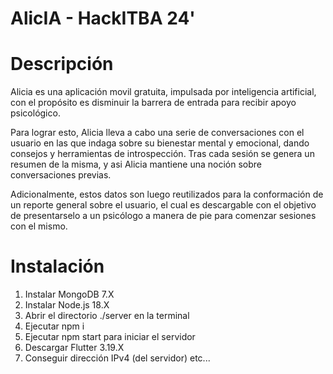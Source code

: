 # AlicIA - HackITBA 24'

# Descripción

Alicia es una aplicación movil gratuita, impulsada por inteligencia artificial, con el propósito es disminuir la barrera de entrada para recibir apoyo psicológico. 

Para lograr esto, Alicia lleva a cabo una serie de conversaciones con el usuario en las que indaga sobre su bienestar mental y emocional, dando consejos y herramientas de introspección. Tras cada sesión se genera un resumen de la misma, y asi Alicia mantiene una noción sobre conversaciones previas. 

Adicionalmente, estos datos son luego reutilizados para la conformación de un reporte general sobre el usuario, el cual es descargable con el objetivo de presentarselo a un psicólogo a manera de pie para comenzar sesiones con el mismo.

# Instalación

1. Instalar MongoDB 7.X
2. Instalar Node.js 18.X
3. Abrir el directorio ./server en la terminal
4. Ejecutar npm i
5. Ejecutar npm start para iniciar el servidor
5. Descargar Flutter 3.19.X
6. Conseguir dirección IPv4 (del servidor)
etc...
